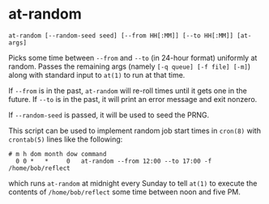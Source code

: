 # at-random

    at-random [--random-seed seed] [--from HH[:MM]] [--to HH[:MM]] [at-args]

Picks some time
between `--from` and `--to`
(in 24-hour format)
uniformly at random.
Passes the remaining args
(namely `[-q queue] [-f file] [-m]`)
along with standard input
to `at(1)` to run
at that time.

If `--from` is in the past,
`at-random` will re-roll times
until it gets one in the future.
If `--to` is in the past,
it will print an error message
and exit nonzero.

If `--random-seed` is passed,
it will be used to seed the PRNG.


This script can be used to implement random job start times in `cron(8)` with
`crontab(5)` lines like the following:

    # m h dom month dow command
      0 0 *   *     0   at-random --from 12:00 --to 17:00 -f /home/bob/reflect

which runs `at-random` at midnight every Sunday to tell `at(1)` to execute the
contents of `/home/bob/reflect` some time between noon and five PM.
